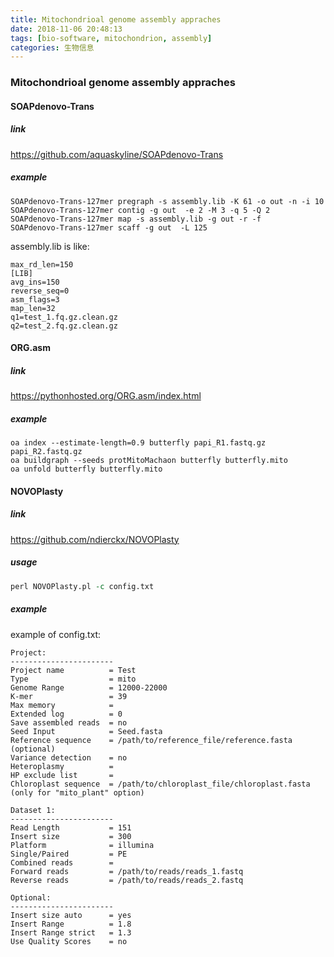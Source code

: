 ```yaml
---
title: Mitochondrioal genome assembly appraches
date: 2018-11-06 20:48:13
tags: [bio-software, mitochondrion, assembly]
categories: 生物信息
---
```

### Mitochondrioal genome assembly appraches

#### SOAPdenovo-Trans
##### link
https://github.com/aquaskyline/SOAPdenovo-Trans

<!--read more-->

##### example
```shell
SOAPdenovo-Trans-127mer pregraph -s assembly.lib -K 61 -o out -n -i 10
SOAPdenovo-Trans-127mer contig -g out  -e 2 -M 3 -q 5 -Q 2
SOAPdenovo-Trans-127mer map -s assembly.lib -g out -r -f
SOAPdenovo-Trans-127mer scaff -g out  -L 125
```
assembly.lib is like:

```text
max_rd_len=150  
[LIB]  
avg_ins=150  
reverse_seq=0  
asm_flags=3  
map_len=32  
q1=test_1.fq.gz.clean.gz  
q2=test_2.fq.gz.clean.gz
```
#### ORG.asm
##### link
https://pythonhosted.org/ORG.asm/index.html

##### example
```shell
oa index --estimate-length=0.9 butterfly papi_R1.fastq.gz papi_R2.fastq.gz
oa buildgraph --seeds protMitoMachaon butterfly butterfly.mito
oa unfold butterfly butterfly.mito
```

#### NOVOPlasty
##### link
https://github.com/ndierckx/NOVOPlasty
##### usage
```perl
perl NOVOPlasty.pl -c config.txt
```
##### example
example of config.txt:

```text
Project:
-----------------------
Project name          = Test
Type                  = mito
Genome Range          = 12000-22000
K-mer                 = 39
Max memory            = 
Extended log          = 0
Save assembled reads  = no
Seed Input            = Seed.fasta
Reference sequence    = /path/to/reference_file/reference.fasta (optional)
Variance detection    = no
Heteroplasmy          = 
HP exclude list       =
Chloroplast sequence  = /path/to/chloroplast_file/chloroplast.fasta (only for "mito_plant" option)

Dataset 1:
-----------------------
Read Length           = 151
Insert size           = 300
Platform              = illumina
Single/Paired         = PE
Combined reads        =
Forward reads         = /path/to/reads/reads_1.fastq
Reverse reads         = /path/to/reads/reads_2.fastq

Optional:
-----------------------
Insert size auto      = yes
Insert Range          = 1.8
Insert Range strict   = 1.3
Use Quality Scores    = no
```
